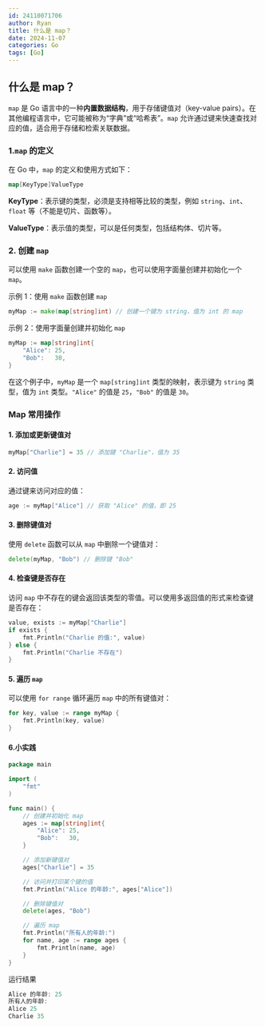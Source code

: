 ```yaml
---
id: 24110071706
author: Ryan
title: 什么是 map？
date: 2024-11-07
categories: Go
tags: [Go]
---
```


## 什么是 map？
`map` 是 Go 语言中的一种**内置数据结构**，用于存储键值对（key-value pairs）。在其他编程语言中，它可能被称为“字典”或“哈希表”。`map` 允许通过键来快速查找对应的值，适合用于存储和检索关联数据。  



### 1.`map` 的定义  
 在 Go 中，`map` 的定义和使用方式如下：  

```go
map[KeyType]ValueType

```

**KeyType**：表示键的类型，必须是支持相等比较的类型，例如 `string`、`int`、`float` 等（不能是切片、函数等）。

**ValueType**：表示值的类型，可以是任何类型，包括结构体、切片等。





### 2. 创建 `map`
可以使用 `make` 函数创建一个空的 `map`，也可以使用字面量创建并初始化一个 `map`。

示例 1：使用 `make` 函数创建 `map`

```go
myMap := make(map[string]int) // 创建一个键为 string，值为 int 的 map
```



 示例 2：使用字面量创建并初始化 `map`

```go
myMap := map[string]int{
    "Alice": 25,
    "Bob":   30,
}
```



 在这个例子中，`myMap` 是一个 `map[string]int` 类型的映射，表示键为 `string` 类型，值为 `int` 类型。`"Alice"` 的值是 `25`，`"Bob"` 的值是 `30`。  





###  Map 常用操作 
####  1. 添加或更新键值对  
```go
myMap["Charlie"] = 35 // 添加键 "Charlie"，值为 35
```



####  2. 访问值  
 通过键来访问对应的值：  

```go
age := myMap["Alice"] // 获取 "Alice" 的值，即 25
```





#### 3. 删除键值对 
 使用 `delete` 函数可以从 `map` 中删除一个键值对：  

```go
delete(myMap, "Bob") // 删除键 "Bob"
```





####  4. 检查键是否存在 
 访问 `map` 中不存在的键会返回该类型的零值。可以使用多返回值的形式来检查键是否存在：  

```go
value, exists := myMap["Charlie"]
if exists {
    fmt.Println("Charlie 的值:", value)
} else {
    fmt.Println("Charlie 不存在")
}

```



####  5. 遍历 `map`
 可以使用 `for range` 循环遍历 `map` 中的所有键值对：  

```go
for key, value := range myMap {
    fmt.Println(key, value)
}
```





#### 6.小实践
```go
package main

import (
    "fmt"
)

func main() {
    // 创建并初始化 map
    ages := map[string]int{
        "Alice": 25,
        "Bob":   30,
    }

    // 添加新键值对
    ages["Charlie"] = 35

    // 访问并打印某个键的值
    fmt.Println("Alice 的年龄:", ages["Alice"])

    // 删除键值对
    delete(ages, "Bob")

    // 遍历 map
    fmt.Println("所有人的年龄:")
    for name, age := range ages {
        fmt.Println(name, age)
    }
}

```

 运行结果  

```go
Alice 的年龄: 25
所有人的年龄:
Alice 25
Charlie 35

```


